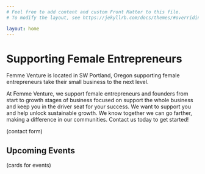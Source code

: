 ```yaml
---
# Feel free to add content and custom Front Matter to this file.
# To modify the layout, see https://jekyllrb.com/docs/themes/#overriding-theme-defaults

layout: home
---
```

# Supporting Female Entrepreneurs

Femme Venture is located in SW Portland, Oregon supporting female entrepreneurs take their small business to the next level.

At Femme Venture, we support female entrepreneurs and founders from start to growth stages of business focused on support the whole business and keep you in the driver seat for your success. 
We want to support you and help unlock sustainable growth. 
We know together we can go farther, making a difference in our communities.
Contact us today to get started!

(contact form)

## Upcoming Events

(cards for events)
